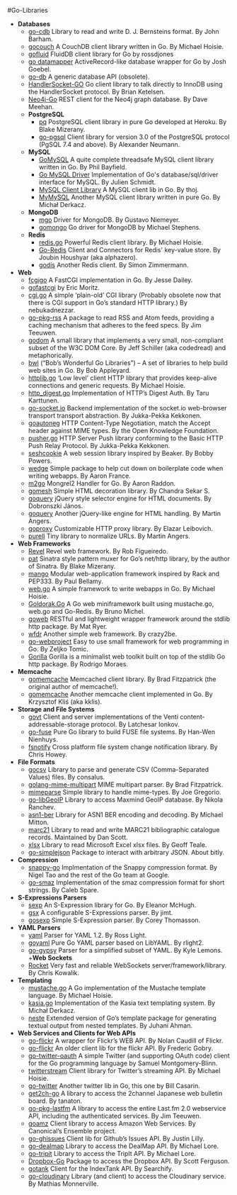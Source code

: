 #Go-Libraries

+ **Databases**
    + [go-cdb](https://github.com/jbarham/go-cdb) Library to read and write D. J. Bernsteins format. By John Barham.
    + [gocouch](http://github.com/hoisie/gocouch) A CouchDB client library written in Go. By Michael Hoisie.
    + [gofluid](http://code.google.com/p/gofluid/) FluidDB client library for Go by rossdjones
    + [go datamapper](http://github.com/yyyc514/go_datamapper) ActiveRecord-like database wrapper for Go by Josh Goebel.
    + [go-db](http://github.com/phf/go-db) A generic database API (obsolete).
    + [HandlerSocket-GO](https://github.com/bketelsen/handlersocket-go) Go client library to talk directly to InnoDB using the HandlerSocket protocol. By Brian Ketelsen.
    + [Neo4j-Go](https://github.com/davemeehan/Neo4j-GO) REST client for the Neo4j graph database. By Dave Meehan.
  + **PostgreSQL**
      + [pq](https://github.com/bmizerany/pq) PostgreSQL client library in pure Go developed at Heroku. By Blake Mizerany.
      + [go-pgsql](http://github.com/lxn/go-pgsql) Client library for version 3.0 of the PostgreSQL protocol (PgSQL 7.4 and above). By Alexander Neumann.
  + **MySQL** 
      + [GoMySQL](http://github.com/Philio/GoMySQL) A quite complete threadsafe MySQL client library written in Go. By Phil Bayfield.
      + [Go MySQL Driver](http://code.google.com/p/go-mysql-driver/) Implementation of Go's database/sql/driver interface for MySQL. By Julien Schmidt.
      + [MySQL Client Library](http://github.com/thoj/Go-MySQL-Client-Library) A MySQL client lib in Go. By thoj.
      + [MyMySQL](https://github.com/ziutek/mymysql) Another MySQL client library written in pure Go. By Michał Derkacz.
  + **MongoDB**
      + [mgo](http://labix.org/mgo) Driver for MongoDB. By Gustavo Niemeyer.
      + [gomongo](http://github.com/mikejs/gomongo) Go driver for MongoDB by Michael Stephens.
  + **Redis**
      + [redis.go](https://github.com/hoisie/redis.go) Powerful Redis client library. By Michael Hoisie.
      + [Go-Redis](http://github.com/alphazero/Go-Redis) Client and Connectors for Redis' key-value store. By Joubin Houshyar (aka alphazero).
      + [godis](https://github.com/simonz05/godis) Another Redis client. By Simon Zimmermann.
+ **Web**
    + [fcgigo](http://github.com/jldailey/fcgigo) A FastCGI implementation in Go. By Jesse Dailey.
    + [gofastcgi](https://launchpad.net/~ericmoritz/+junk/gofastcgi) by Eric Moritz.
    + [cgi.go](hhttps://github.com/nebukadnezzar/cgi.go) A simple ‘plain-old’ CGI library (Probably obsolete now that there is CGI support in Go’s standard HTTP library.) By nebukadnezzar.
    + [go-pkg-rss](http://github.com/jteeuwen/go-pkg-rss) A package to read RSS and Atom feeds, providing a caching mechanism that adheres to the feed specs. By Jim Teeuwen.
    + [godom](http://code.google.com/p/godom/) A small library that implements a very small, non-compliant subset of the W3C DOM Core. By Jeff Schiller (aka codedread) and metaphorically.
    + [bwl](http://github.com/bobappleyard/bwl) (“Bob’s Wonderful Go Libraries”) – A set of libraries to help build web sites in Go. By Bob Appleyard.
    + [httplib.go](http://github.com/hoisie/httplib.go) ‘Low level’ client HTTP library that provides keep-alive connections and generic requests. By Michael Hoisie.
    + [http_digest.go](https://bitbucket.org/taruti/http_digest.go/wiki/Home) Implementation of HTTP’s Digest Auth. By Taru Karttunen.
    + [go-socket.io](https://github.com/madari/go-socket.io) Backend implementation of the socket.io web-browser transport transport abstraction. By Jukka-Pekka Kekkonen.
    + [goautoneg](https://bitbucket.org/ww/goautoneg) HTTP Content-Type Negotiation, match the Accept header against MIME types. By the Open Knowledge Foundation.
    + [pusher.go](http://gopkgdoc.appspot.com/pkg/github.com/madari/pusher.go) HTTP Server Push library conforming to the Basic HTTP Push Relay Protocol. By Jukka-Pekka Kekkonen.
    + [seshcookie](https://github.com/bpowers/seshcookie) A web session library inspired by Beaker. By Bobby Powers.
    + [wedge](https://github.com/AeroNotix/wedge) Simple package to help cut down on boilerplate code when writing webapps. By Aaron France.
    + [m2go](https://github.com/araddon/m2go) Mongrel2 Handler for Go. By Aaron Raddon.
    + [gomesh](https://github.com/tuxychandru/gomesh) Simple HTML decoration library. By Chandra Sekar S.
    + [goquery](https://github.com/opesun/goquery) jQuery style selector engine for HTML documents. By Dobronszki János.
    + [goquery](https://github.com/PuerkitoBio/goquery) Another jQuery-like engine for HTML handling. By Martin Angers.
    + [goproxy](https://github.com/elazarl/goproxy) Customizable HTTP proxy library. By Elazar Leibovich.
    + [purell](https://github.com/PuerkitoBio/purell) Tiny library to normalize URLs. By Martin Angers.
+ **Web Frameworks**
    + [Revel](http://robfig.github.io/revel) Revel web framework. By Rob Figueiredo.
    + [pat](https://github.com/bmizerany/pat) Sinatra style pattern muxer for Go’s net/http library, by the author of Sinatra. By Blake Mizerany.
    + [mango](https://github.com/paulbellamy/mango) Modular web-application framework inspired by Rack and PEP333. By Paul Bellamy.
    + [web.go](http://github.com/hoisie/web.go) A simple framework to write webapps in Go. By Michael Hoisie.
    + [Goldorak.Go](http://github.com/nono/Goldorak.Go) A Go web miniframework built using mustache.go, web.go and Go-Redis. By Bruno Michel.
    + [goweb](http://code.google.com/p/goweb/) RESTful and lightweight wrapper framework around the stdlib http package. By Mat Ryer.
    + [wfdr](https://github.com/crazy2be/wfdr) Another simple web framework. By crazy2be.
    + [go-webproject](https://github.com/scyth/go-webproject) Easy to use small framework for web programming in Go. By Zeljko Tomic.
    + [Gorilla](http://gorilla-web.appspot.com/) Gorilla is a minimalist web toolkit built on top of the stdlib Go http package. By Rodrigo Moraes.
+ **Memcache**
    + [gomemcache](https://github.com/bradfitz/gomemcache/) Memcached client library. By Brad Fitzpatrick (the original author of memcache!).
    + [gomemcache](http://github.com/kklis/gomemcache) Another memcache client implemented in Go. By Krzysztof Kliś (aka kklis).
+ **Storage and File Systems**
    + [govt](http://code.google.com/p/govt/) Client and server implementations of the Venti content-addressable-storage protocol. By Latchesar Ionkov.
    + [go-fuse](https://github.com/hanwen/go-fuse) Pure Go library to build FUSE file systems. By Han-Wen Nienhuys.
    + [fsnotify](https://github.com/howeyc/fsnotify/) Cross platform file system change notification library. By Chris Howey.
+ **File Formats**
    + [gocsv](http://code.google.com/p/gocsv/) Library to parse and generate CSV (Comma-Separated Values) files. By consalus.
    + [golang-mime-multipart](http://github.com/bradfitz/golang-mime-multipart) MIME multipart parser. By Brad Fitzpatrick.
    + [mimeparse](http://code.google.com/p/mimeparse/) Simple library to handle mime-types. By Joe Gregorio.
    + [go-libGeoIP](https://github.com/nranchev/go-libGeoIP) Library to access Maxmind GeoIP database. By Nikola Ranchev.
    + [asn1-ber](https://github.com/mmitton/asn1-ber) Library for ASN1 BER encoding and decoding. By Michael Mitton.
    + [marc21](https://gitorious.org/marc21-go/marc21) Library to read and write MARC21 bibliographic catalogue records. Maintained by Dan Scott.
    + [xlsx](https://github.com/tealeg/xlsx) Library to read Microsoft Excel xlsx files. By Geoff Teale.
    + [go-simplejson](https://github.com/bitly/go-simplejson) Package to interact with arbitrary JSON. About bitly.
+ **Compression**
    + [snappy-go](http://code.google.com/p/snappy-go/) Implmentation of the Snappy compression format. By Nigel Tao and the rest of the Go team at Google.
    + [go-smaz](https://github.com/cespare/go-smaz) Implementation of the smaz compression format for short strings. By Caleb Spare.
+ **S-Expressions Parsers**
    + [sexp](https://github.com/feyeleanor/sexp) An S-Expression library for Go. By Eleanor McHugh.
    + [gsx](https://github.com/jteeuwen/gsx) A configurable S-Expressions parser. By jimt.
    + [gosexp](https://github.com/cthom06/gosexp) Simple S-Expression parser. By Corey Thomasson.
+ **YAML Parsers**
    + [yaml](https://bitbucket.org/zombiezen/yaml) Parser for YAML 1.2. By Ross Light.
    + [goyaml](http://code.google.com/p/goyaml/) Pure Go YAML parser based on LibYAML. By rlight2.
    + [go-gypsy](https://github.com/kylelemons/go-gypsy) Parser for a simplified subset of YAML. By Kyle Lemons.
+**Web Sockets**
    + [Rocket](https://github.com/nu7hatch/webrocket) Very fast and reliable WebSockets server/framework/library. By Chris Kowalik.
+ **Templating**
    + [mustache.go](http://github.com/hoisie/mustache.go) A Go implementation of the Mustache template language. By Michael Hoisie.
    + [kasia.go](https://github.com/ziutek/kasia.go) Implementation of the Kasia text templating system. By Michał Derkacz.
    + [neste](https://github.com/fzzbt/neste) Extended version of Go’s template package for generating textual output from nested templates. By Juhani Ahman.
+ **Web Services and Clients for Web APIs**
    + [go-flickr](https://github.com/mncaudill/go-flickr) A wrapper for Flickr’s WEB API. By Nolan Caudill of Flickr.
    + [go-flickr](http://gitorious.org/go-flickr/) An older client lib for the flickr API. By Frederic Gobry.
    + [go-twitter-oauth](http://github.com/montsamu/go-twitter-oauth) A simple Twitter (and supporting OAuth code) client for the Go programming language by Samuel Montgomery-Blinn.
    + [twitterstream](http://github.com/hoisie/twitterstream) Client library for Twitter’s streaming API. By Michael Hoisie.
    + [go-twitter](http://github.com/jb55/go-twitter) Another twitter lib in Go, this one by Bill Casarin.
    + [get2ch-go](http://github.com/tanaton/get2ch-go) A library to access the 2channel Japanese web bulletin board. By tanaton.
    + [go-pkg-lastfm](http://github.com/jteeuwen/go-pkg-lastfm) A library to access the entire Last.fm 2.0 webservice API, including the authenticated services. By Jim Teeuwen.
    + [goamz](https://wiki.ubuntu.com/goamz) Client library to access Amazon Web Services. By Canonical’s Ensemble project.
    + [go-ghissues](https://github.com/justinlilly/go-ghissues) Client lib for Github’s Issues API. By Justin Lilly.
    + [go-dealmap](https://github.com/ancientlore/go-dealmap) Library to access the DealMap API. By Michael Lore.
    + [go-tripit](https://github.com/ancientlore/go-tripit) Library to access the TripIt API. By Michael Lore.
    + [Dropbox-Go](https://github.com/scottferg/Dropbox-Go) Package to access the Dropbox API. By Scott Ferguson.
    + [gotank](https://github.com/searchify/gotank) Client for the IndexTank API. By Searchify.
    + [go-cloudinary](https://github.com/matm/go-cloudinary) Library (and client) to access the Cloudinary service. By Mathias Monnerville.
